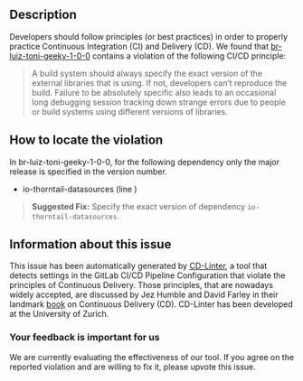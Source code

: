 
## Description
Developers should follow principles (or best practices) in order to properly practice Continuous Integration (CI) and Delivery (CD).
We found that [br-luiz-toni-geeky-1-0-0](https://gitlab.com/luiztoni/geeky/blob/master/.gitlab-ci.yml) contains a violation of the following CI/CD principle:

> A build system should always specify the exact version of the external libraries that is using.
If not, developers can’t reproduce the build. Failure to be absolutely specific also leads to an occasional long debugging session tracking down strange errors due to people or build systems using different versions of libraries.

## How to locate the violation

In br-luiz-toni-geeky-1-0-0, for the following dependency only the major release is specified in the version number.

* io-thorntail-datasources (line )

> **Suggested Fix:** Specify the exact version of dependency `io-thorntail-datasources`.

## Information about this issue

This issue has been automatically generated by [CD-Linter](https://gitlab.com/Jancso/configuration-analytics), a tool that detects settings in the GitLab CI/CD Pipeline Configuration that violate the principles of Continuous Delivery. Those principles, that are nowadays widely accepted, are discussed by Jez Humble and David Farley in their landmark [book](https://www.oreilly.com/library/view/continuous-delivery-reliable/9780321670250/) on Continuous Delivery (CD). CD-Linter has been developed at the University of Zurich.

### Your feedback is important for us
We are currently evaluating the effectiveness of our tool. If you agree on the reported violation and are willing to fix it, please upvote this issue.